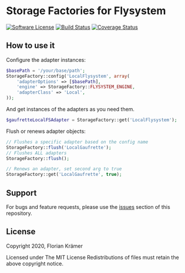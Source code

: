 # Storage Factories for Flysystem

[![Software License](https://img.shields.io/badge/license-MIT-brightgreen.svg?style=flat-square)](LICENSE.txt)
[![Build Status](https://img.shields.io/travis/burzum/storage-factory/3.0.svg?style=flat-square)](https://travis-ci.org/burzum/storage-factory)
[![Coverage Status](https://img.shields.io/coveralls/burzum/storage-factory/3.0.svg?style=flat-square)](https://coveralls.io/r/burzum/storage-factory)

## How to use it

Configure the adapter instances:

```php
$basePath = '/your/base/path';
StorageFactory::config('LocalFlysystem', array(
	'adapterOptions' => [$basePath],
	'engine' => StorageFactory::FLYSYSTEM_ENGINE,
	'adapterClass' => 'Local',
));
```

And get instances of the adapters as you need them.

```php
$gaufretteLocalFSAdapter = StorageFactory::get('LocalFlysystem');
```

Flush or renews adapter objects:

```php
// Flushes a specific adapter based on the config name
StorageFactory::flush('LocalGaufrette');
// Flushes ALL adapters
StorageFactory::flush();

// Renews an adapter, set second arg to true
StorageFactory::get('LocalGaufrette', true);
```

## Support

For bugs and feature requests, please use the [issues](https://github.com/phauthentic/storage/issues) section of this repository.

## License

Copyright 2020, Florian Krämer

Licensed under The MIT License
Redistributions of files must retain the above copyright notice.
